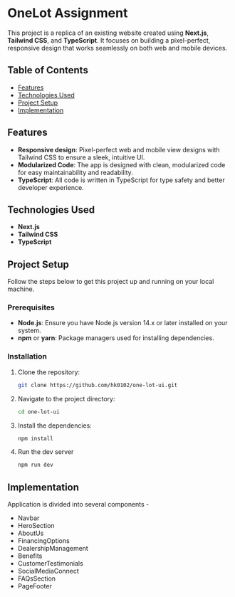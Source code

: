 # OneLot Assignment

This project is a replica of an existing website created using **Next.js**, **Tailwind CSS**, and **TypeScript**. It focuses on building a pixel-perfect, responsive design that works seamlessly on both web and mobile devices.

## Table of Contents

- [Features](#features)
- [Technologies Used](#technologies-used)
- [Project Setup](#project-setup)
- [Implementation](#implementation)



## Features

- **Responsive design**: Pixel-perfect web and mobile view designs with Tailwind CSS to ensure a sleek, intuitive UI.
- **Modularized Code**: The app is designed with clean, modularized code for easy maintainability and readability.
- **TypeScript**: All code is written in TypeScript for type safety and better developer experience.

## Technologies Used

- **Next.js**
- **Tailwind CSS**
- **TypeScript**

## Project Setup

Follow the steps below to get this project up and running on your local machine.

### Prerequisites

- **Node.js**: Ensure you have Node.js version 14.x or later installed on your system.
- **npm** or **yarn**: Package managers used for installing dependencies.

### Installation

1. Clone the repository:

   ```bash
   git clone https://github.com/hk0102/one-lot-ui.git

2. Navigate to the project directory:

   ```bash
   cd one-lot-ui

3. Install the dependencies:
   
   ```bash
   npm install

4. Run the dev server

   ```bash
   npm run dev

## Implementation


Application is divided into several components - 

- Navbar
- HeroSection
- AboutUs
- FinancingOptions
- DealershipManagement
- Benefits
- CustomerTestimonials
- SocialMediaConnect
- FAQsSection
- PageFooter












